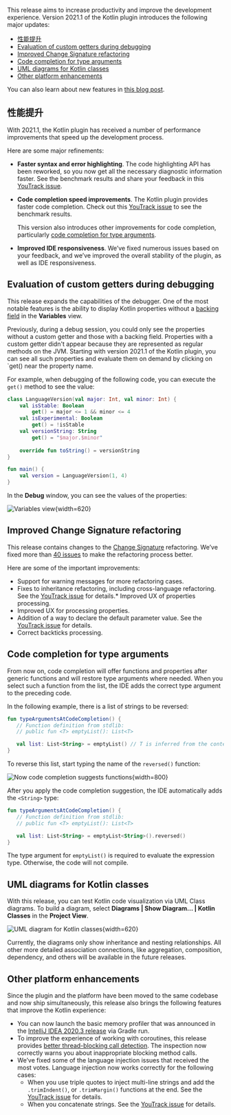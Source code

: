 [//]: # (title: Kotlin 插件 2021.1 的新特性)

This release aims to increase productivity and improve the development experience. Version 2021.1 of the Kotlin plugin introduces the following major updates:
* [性能提升](#性能提升)
* [Evaluation of custom getters during debugging](#evaluation-of-custom-getters-during-debugging)
* [Improved Change Signature refactoring](#improved-change-signature-refactoring)
* [Code completion for type arguments](#code-completion-for-type-arguments)
* [UML diagrams for Kotlin classes](#uml-diagrams-for-kotlin-classes)
* [Other platform enhancements](#other-platform-enhancements)

You can also learn about new features in [this blog post](https://blog.jetbrains.com/kotlin/2021/04/kotlin-plugin-2021-1-released/).

## 性能提升

With 2021.1, the Kotlin plugin has received a number of performance improvements that speed up the development process.

Here are some major refinements:

* **Faster syntax and error highlighting**. The code highlighting API has been reworked, so you now get all the necessary diagnostic information faster. See the benchmark results and share your feedback in this [YouTrack issue](https://youtrack.jetbrains.com/issue/KT-37702#focus=Comments-27-4775165.0-0).

* **Code completion speed improvements**. The Kotlin plugin provides faster code completion. Check out this [YouTrack issue](https://youtrack.jetbrains.com/issue/KTIJ-1015#focus=Comments-27-4775642.0-0) to see the benchmark results.

  This version also introduces other improvements for code completion, particularly [code completion for type arguments](#code-completion-for-type-arguments).

* **Improved IDE responsiveness**. We’ve fixed numerous issues based on your feedback, and we’ve improved the overall stability of the plugin, as well as IDE responsiveness.

## Evaluation of custom getters during debugging

This release expands the capabilities of the debugger. One of the most notable features is the ability to display Kotlin properties without a [backing field](properties.md#幕后字段) in the **Variables** view.

Previously, during a debug session, you could only see the properties without a custom getter and those with a backing field. Properties with a custom getter didn't appear because they are represented as regular methods on the JVM. Starting with version 2021.1 of the Kotlin plugin, you can see all such properties and evaluate them on demand by clicking on `get() near the property name.

For example, when debugging of the following code, you can execute the `get()` method to see the value:

```kotlin
class LanguageVersion(val major: Int, val minor: Int) {
    val isStable: Boolean
        get() = major <= 1 && minor <= 4
    val isExperimental: Boolean
        get() = !isStable
    val versionString: String
        get() = "$major.$minor"
    
    override fun toString() = versionString
}

fun main() {
    val version = LanguageVersion(1, 4)
}
```

In the **Debug** window, you can see the values of the properties:

![Variables view](debugging-variables-view.png){width=620}

## Improved Change Signature refactoring

This release contains changes to the [Change Signature](https://www.jetbrains.com/help/idea/change-signature.html) refactoring. We’ve fixed more than [40 issues](https://youtrack.jetbrains.com/issue/KTIJ-685) to make the refactoring process better.

Here are some of the important improvements:
* Support for warning messages for more refactoring cases.
* Fixes to inheritance refactoring, including cross-language refactoring.
  See the [YouTrack issue](https://youtrack.jetbrains.com/issue/KTIJ-966) for details.* Improved UX of properties processing.
* Improved UX for processing properties.
* Addition of a way to declare the default parameter value.
  See the [YouTrack issue](https://youtrack.jetbrains.com/issue/KTIJ-903) for details.
* Correct backticks processing.

## Code completion for type arguments

From now on, code completion will offer functions and properties after generic functions and will restore type arguments where needed. When you select such a function from the list, the IDE adds the correct type argument to the preceding code.

In the following example, there is a list of strings to be reversed:

```kotlin
fun typeArgumentsAtCodeCompletion() {
   // Function definition from stdlib:
   // public fun <T> emptyList(): List<T>

   val list: List<String> = emptyList() // T is inferred from the context (explicit variable type)
}
```

To reverse this list, start typing the name of the `reversed()` function:

![Now code completion suggests functions](code-completion-type-arguments.png){width=800}

After you apply the code completion suggestion, the IDE automatically adds the `<String>` type:

```kotlin
fun typeArgumentsAtCodeCompletion() {
   // Function definition from stdlib:
   // public fun <T> emptyList(): List<T>

   val list: List<String> = emptyList<String>().reversed()
}
```

The type argument for `emptyList()` is required to evaluate the expression type. Otherwise, the code will not compile.

## UML diagrams for Kotlin classes

With this release, you can test Kotlin code visualization via UML Class diagrams. To build a diagram, select **Diagrams | Show Diagram... | Kotlin Classes** in the **Project View**.

![UML diagram for Kotlin classes](kotlin-classes-uml-diagram.png){width=620}

Currently, the diagrams only show inheritance and nesting relationships. All other more detailed association connections, like aggregation, composition, dependency, and others will be available in the future releases.

## Other platform enhancements

Since the plugin and the platform have been moved to the same codebase and now ship simultaneously, this release also brings the following features that improve the Kotlin experience:

* You can now launch the basic memory profiler that was announced in the [IntelliJ IDEA 2020.3 release](https://www.jetbrains.com/idea/whatsnew/#debugger) via Gradle run.
* To improve the experience of working with coroutines, this release provides [better thread-blocking call detection](https://youtrack.jetbrains.com/issue/KTIJ-826).
  The inspection now correctly warns you about inappropriate blocking method calls.
* We’ve fixed some of the language injection issues that received the most votes. Language injection now works correctly for the following cases:
  * When you use triple quotes to inject multi-line strings and add the `.trimIndent()`, or `.trimMargin()` functions at the end. See the [YouTrack issue](https://youtrack.jetbrains.com/issue/KTIJ-679) for details.
  * When you concatenate strings. See the [YouTrack issue](https://youtrack.jetbrains.com/issue/KTIJ-855) for details.